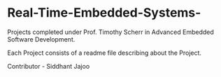 # Real-Time-Embedded-Systems-
Projects completed under Prof. Timothy Scherr in Advanced Embedded Software Development.

Each Project consists of a readme file describing about the Project.

Contributor - Siddhant Jajoo
